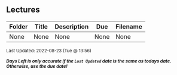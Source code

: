 ## Lectures

| Folder | Title | Description | Due | Filename |
|-----|-----|-----|-----|-----|
| None | None | None | None | None |

<sup>Last Updated: 2022-08-23 (Tue @ 13:56)</sup> 

<sup>***Days Left is only accurate if the `Last Updated` date is the same as todays date. Otherwise, use the due date!***</sup> 